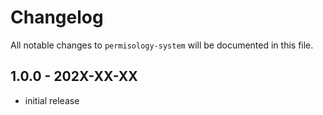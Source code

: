 # Changelog

All notable changes to `permisology-system` will be documented in this file.

## 1.0.0 - 202X-XX-XX

- initial release
